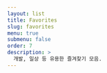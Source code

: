```yaml
---
layout: list
title: Favorites
slug: favorites
menu: true
submenu: false
order: 7
description: >
  개발, 일상 등 유용한 즐겨찾기 모음.
---
```

